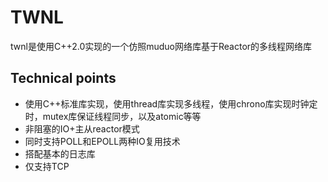 # TWNL

twnl是使用C++2.0实现的一个仿照muduo网络库基于Reactor的多线程网络库

## Technical points
* 使用C++标准库实现，使用thread库实现多线程，使用chrono库实现时钟定时，mutex库保证线程同步，以及atomic等等
* 非阻塞的IO+主从reactor模式
* 同时支持POLL和EPOLL两种IO复用技术
* 搭配基本的日志库
* 仅支持TCP














